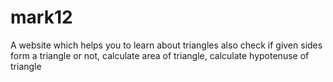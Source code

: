 # mark12
A website which helps you to learn about triangles also check if given sides form a triangle or not, calculate area of triangle, calculate hypotenuse of triangle
